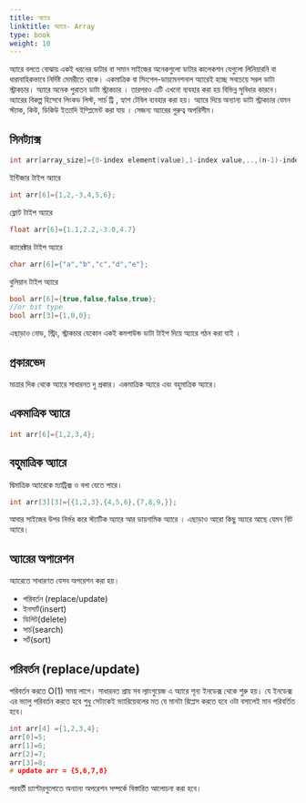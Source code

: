 ```yaml
---
title: অ্যারে
linktitle: অ্যারে- Array
type: book
weight: 10
---
```

অ্যারে বলতে বোঝায়  একই ধরনের ডাটার বা সমান সাইজের 
অনেকগুলো ডাটার কালেকশন 
যেগুলো লিনিয়ারনি বা ধারাবাহিকভাবে
 নির্দিষ্ট মেমরীতে থাকে।  একমাত্রিক বা সিংগেল-ডায়মেনশনাল অ্যারেই
 হচ্ছে সবচেয়ে সরল ডাটা স্ট্রাকচার।
অ্যারে অনেক পুরাতন ডাটা স্ট্রাকচার । তারপরও এটি এখনো
 ব্যবহার করা হয় বিভিন্ন সুবিধার কারনে। অ্যারের বিকল্প হিসেবে
 লিংকড লিস্ট, সার্চ ট্রি , হ্যাশ টেবিল ব্যবহার করা হয়।
অ্যারে দিয়ে অন্যান্য ডাটা
স্ট্রাকচার যেমন  স্ট্যাক, কিউ, ডিকিউ ইত্যাদি  ইম্প্লিমেন্ট করা যায় ।
সেজন্য  অ্যারের গুরুত্ব অপরিসীম।
## সিনট্যাক্স
```c++
int arr[array_size]={0-index element(value),1-index value,..,(n-1)-index value};
```
ইন্টিজার টাইপ অ্যারে 


```c++
int arr[6]={1,2,-3,4,5,6};
```
ফ্লোট টাইপ অ্যারে 


```c++
float arr[6]={1.1,2.2,-3.0,4.7}
```
ক্যারেক্টার টাইপ অ্যারে 


```c++
char arr[6]={"a","b","c","d","e"};
```
বুলিয়ান টাইপ অ্যারে 


```c++
bool arr[6]={true,false,false,true};
//or bit type
bool arr[3]={1,0,0};
```
এছাড়াও নোড, স্ট্রিং, স্ট্রাকচার যেকোন একই কমপাউন্ড
 ডাটা টাইপ দিয়ে অ্যারে গঠন করা যাই ।
## প্রকারভেদ
মাত্রার দিক থেকে অ্যারে সাধারনত দু প্রকার। একমাত্রিক অ্যারে  এবং বহুমাত্রিক অ্যারে।
## একমাত্রিক অ্যারে 
```c++
int arr[6]={1,2,3,4};
```
## বহুমাত্রিক অ্যারে 
দ্বিমাত্রিক অ্যারেকে ম্যাট্রিক্স ও বলা যেতে পারে। 
```c++
int arr[3][3]={{1,2,3},{4,5,6},{7,8,9,}};
```
আবার সাইজের উপর নির্ভর করে স্ট্যাটিক অ্যারে 
 আর ডায়নামিক অ্যারে । 
এছাড়াও আরো কিছু অ্যারে আছে যেমন বিট অ্যারে।

## অ্যারের অপারেশন
অ্যারেতে সাধারণত যেসব অপরেশন করা হয়।
- পরিবর্তন (replace/update)
- ইনসার্ট(insert)
- ডিলিট(delete)
- সার্চ(search)
- সর্ট(sort)


## পরিবর্তন (replace/update)
পরিবর্তন করতে O(1) সময় লাগে। সাধারনত প্রায় সব ল্যাংগুয়েজ এ অ্যারে শূন্য ইনডেক্স থেকে শুরু হয়।
যে ইনডেক্স এর ভ্যালু পরিবর্তন করতে হবে শুধু সেটাকেই ভ্যারিয়েবলের মত যে মানটা রিপ্লেস করতে হবে ওটা বসালেই
মান পরিবর্তিত হবে।

```c++
int arr[4] ={1,2,3,4};
arr[0]=5;
arr[1]=6;
arr[2]=7;
arr[3]=8;
# update arr = {5,6,7,8}
```
পরবর্তী চ্যাপ্টারগুলোতে অন্যান্য অপরেশন সম্পর্কে বিস্তারিত 
আলোচনা করা হবে।
